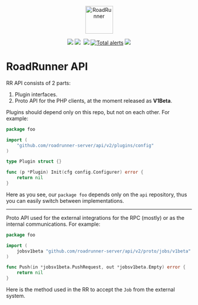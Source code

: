 <p align="center">
 <img src="https://user-images.githubusercontent.com/796136/50286124-6f7f3780-046f-11e9-9f45-e8fedd4f786d.png" height="75px" alt="RoadRunner">
</p>
<p align="center">
 <a href="https://packagist.org/packages/spiral/roadrunner"><img src="https://poser.pugx.org/spiral/roadrunner/version"></a>
	<a href="https://pkg.go.dev/github.com/roadrunner-server/api/v2?tab=doc"><img src="https://godoc.org/github.com/roadrunner-server/api/v2?status.svg"></a>
	<a href="https://github.com/roadrunner-server/api/actions"><img src="https://github.com/roadrunner-server/api/workflows/Linters/badge.svg" alt=""></a>
	<a href="https://goreportcard.com/report/github.com/roadrunner-server/api"><img src="https://goreportcard.com/badge/github.com/roadrunner-server/api"></a>
	<a href="https://lgtm.com/projects/g/roadrunner-server/api/alerts/"><img alt="Total alerts" src="https://img.shields.io/lgtm/alerts/g/roadrunner-server/api.svg?logo=lgtm&logoWidth=18"/></a>
	<a href="https://discord.gg/TFeEmCs"><img src="https://img.shields.io/badge/discord-chat-magenta.svg"></a>
</p>

# RoadRunner API

RR API consists of 2 parts:

1. Plugin interfaces.
2. Proto API for the PHP clients, at the moment released as **V1Beta**.

Plugins should depend only on this repo, but not on each other. For example:

```go
package foo

import (
    "github.com/roadrunner-server/api/v2/plugins/config"
)

type Plugin struct {}

func (p *Plugin) Init(cfg config.Configurer) error {
	return nil
}
```

Here as you see, our `package foo` depends only on the `api` repository, thus you can easily switch between implementations.

---

Proto API used for the external integrations for the RPC (mostly) or as the internal communications. For example:

```go
package foo

import (
	jobsv1beta "github.com/roadrunner-server/api/v2/proto/jobs/v1beta"
)

func Push(in *jobsv1beta.PushRequest, out *jobsv1beta.Empty) error {
	return nil
}
```

Here is the method used in the RR to accept the `Job` from the external system.
